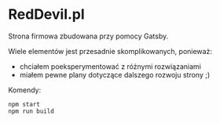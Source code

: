 # RedDevil.pl

Strona firmowa zbudowana przy pomocy Gatsby.

Wiele elementów jest przesadnie skomplikowanych, ponieważ:

- chciałem poeksperymentować z różnymi rozwiązaniami
- miałem pewne plany dotyczące dalszego rozwoju strony ;)

Komendy:

```
npm start
npm run build
```
